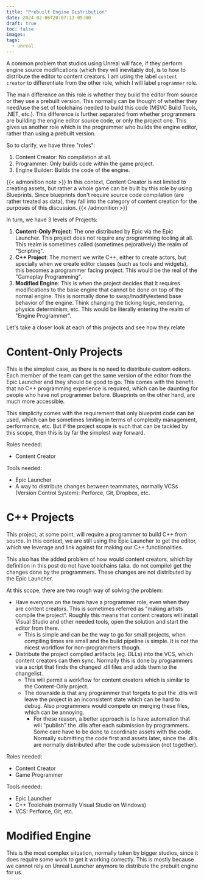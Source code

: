 ```yaml
---
title: "Prebuilt Engine Distribution"
date: 2024-02-06T20:07:13-05:00
draft: true
toc: false
images:
tags:
  - unreal
---
```


A common problem that studios using Unreal will face, if they perform engine source modifications
(which they will inevitably do), is to how to distribute the editor to content creators. I am using
the label `content creator` to differentiate from the other role, which I will label `programmer`
role.

The main difference on this role is whether they build the editor from source or they use a prebuilt
version. This normally can be thought of whether they need/use the set of toolchains needed to build
this code (MSVC Build Tools, .NET, etc.). This difference is further separated from whether
programmers are building the engine editor source code, or only the project one. This gives us
another role which is the programmer who builds the engine editor, rather than using a prebuilt
version.

So to clarify, we have three "roles":
1. Content Creator: No compilation at all.
2. Programmer: Only builds code within the game project.
3. Engine Builder: Builds the code of the engine.

{{< admonition note >}}
In this context, Content Creator is not limited to creating assets, but rather a whole game can be
built by this role by using Blueprints. Since blueprints don't require source code compilation (are
rather treated as data), they fall into the category of content creation for the purposes of this
discussion.
{{< /admonition >}}

In turn, we have 3 levels of Projects:
1. **Content-Only Project**: The one distributed by Epic via the Epic Launcher. This project does
not require any programming tooling at all. This realm is sometimes called (sometimes pejoratively)
the realm of "Scripting".
2. **C++ Project**: The moment we write C++, either to create actors, but specially when we create
editor classes (such as tools and widgets), this becomes a programmer facing project. This would be
the real of the "Gameplay Programming".
3. **Modified Engine**: This is when the project decides that it requires modifications to the base
engine that cannot be done on top of the normal engine. This is normally done to swap/modify/extend
base behavior of the engine. Think changing the ticking logic, rendering, physics determinism, etc.
This would be literally entering the realm of "Engine Programmer".

Let's take a closer look at each of this projects and see how they relate

# Content-Only Projects

This is the simplest case, as there is no need to distribute custom editors. Each member of the team
can get the same version of the editor from the Epic Launcher and they should be good to go. This
comes with the benefit that no C++ programming experience is required, which can be daunting for
people who have not programmer before. Blueprints on the other hand, are much more accessible.

This simplicity comes with the requirement that only blueprint code can be used, which can be
sometimes limiting in terms of complexity management, performance, etc. But if the project scope is
such that can be tackled by this scope, then this is by far the simplest way forward.

Roles needed:
- Content Creator

Tools needed:
- Epic Launcher
- A way to distribute changes between teammates, normally VCSs (Version Control System): Perforce,
Git, Dropbox, etc.

# C++ Projects

This project, at some point, will require a programmer to build C++ from source. In this context, we
are still using the Epic Launcher to get the editor, which we leverage and link against for making
our C++ functionalities.

This also has the added problem of how would content creators, which by definition in this post do
not have toolchains (aka. do not compile) get the changes done by the programmers. These changes are
not distributed by the Epic Launcher.

At this scope, there are two rough way of solving the problem:
- Have everyone on the team have a programmer role, even when they are content creators. This is
sometimes referred as "making artists compile the project". Roughly this means that content creators
will install Visual Studio and other needed tools, open the solution and start the editor from there.
    - This is simple and can be the way to go for small projects, when compiling times are small and
      the build pipeline is simple. It is not the nicest workflow for non-programmers though.
- Distribute the project compiled artifacts (eg. DLLs) into the VCS, which content creators can then
  sync. Normally this is done by programmers via a script that finds the changed .dll files and
  adds them to the changelist.
    - This will permit a workflow for content creators which is similar to the Content-Only project.
    - The downside is that any programmer that forgets to put the .dlls will leave the project in an
      inconsistent state which can be hard to debug. Also programmers would compete on merging these
      files, which can be annoying.
        - For these reason, a better approach is to have automation that will "publish" the .dlls
          after each submission by programmers. Some care have to be done to coordinate assets with
          the code. Normally submitting the code first and assets later, since the .dlls are
          normally distributed after the code submission (not together).

Roles needed:
- Content Creator
- Game Programmer

Tools needed:
- Epic Launcher
- C++ Toolchain (normally Visual Studio on Windows)
- VCS: Perforce, Git, etc.

# Modified Engine

This is the most complex situation, normally taken by bigger studios, since it does require some
work to get it working correctly. This is mostly because we cannot rely on Unreal Launcher anymore
to distribute the prebuilt engine for us.



